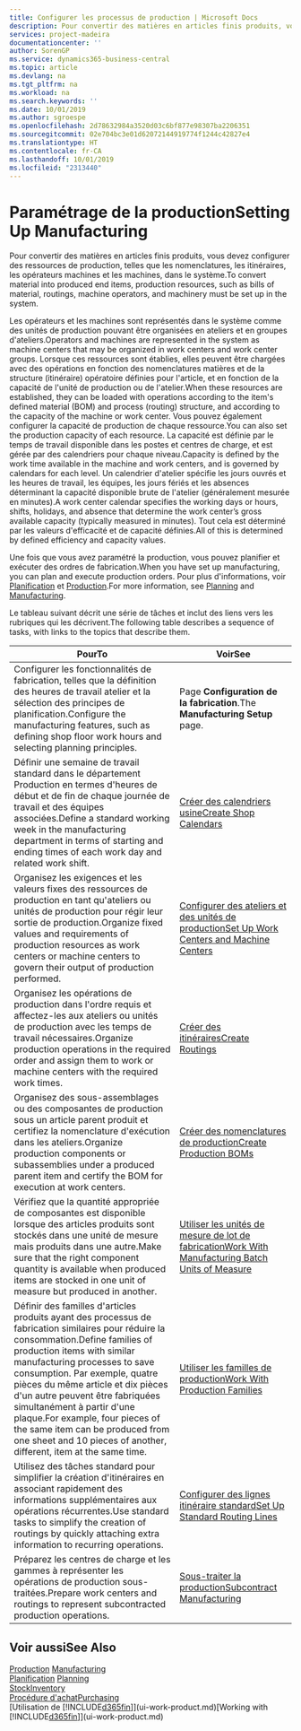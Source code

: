 ```yaml
---
title: Configurer les processus de production | Microsoft Docs
description: Pour convertir des matières en articles finis produits, vous devez configurer des ressources de production, telles que les nomenclatures, les itinéraires, les opérateurs machines et les machines, dans le système.
services: project-madeira
documentationcenter: ''
author: SorenGP
ms.service: dynamics365-business-central
ms.topic: article
ms.devlang: na
ms.tgt_pltfrm: na
ms.workload: na
ms.search.keywords: ''
ms.date: 10/01/2019
ms.author: sgroespe
ms.openlocfilehash: 2d78632984a3520d03c6bf877e98307ba2206351
ms.sourcegitcommit: 02e704bc3e01d62072144919774f1244c42827e4
ms.translationtype: HT
ms.contentlocale: fr-CA
ms.lasthandoff: 10/01/2019
ms.locfileid: "2313440"
---
```

# <a name="setting-up-manufacturing"></a><span data-ttu-id="152de-103">Paramétrage de la production</span><span class="sxs-lookup"><span data-stu-id="152de-103">Setting Up Manufacturing</span></span>
<span data-ttu-id="152de-104">Pour convertir des matières en articles finis produits, vous devez configurer des ressources de production, telles que les nomenclatures, les itinéraires, les opérateurs machines et les machines, dans le système.</span><span class="sxs-lookup"><span data-stu-id="152de-104">To convert material into produced end items, production resources, such as bills of material, routings, machine operators, and machinery must be set up in the system.</span></span>

<span data-ttu-id="152de-105">Les opérateurs et les machines sont représentés dans le système comme des unités de production pouvant être organisées en ateliers et en groupes d'ateliers.</span><span class="sxs-lookup"><span data-stu-id="152de-105">Operators and machines are represented in the system as machine centers that may be organized in work centers and work center groups.</span></span> <span data-ttu-id="152de-106">Lorsque ces ressources sont établies, elles peuvent être chargées avec des opérations en fonction des nomenclatures matières et de la structure (itinéraire) opératoire définies pour l'article, et en fonction de la capacité de l'unité de production ou de l'atelier.</span><span class="sxs-lookup"><span data-stu-id="152de-106">When these resources are established, they can be loaded with operations according to the item's defined material (BOM) and process (routing) structure, and according to the capacity of the machine or work center.</span></span> <span data-ttu-id="152de-107">Vous pouvez également configurer la capacité de production de chaque ressource.</span><span class="sxs-lookup"><span data-stu-id="152de-107">You can also set the production capacity of each resource.</span></span> <span data-ttu-id="152de-108">La capacité est définie par le temps de travail disponible dans les postes et centres de charge, et est gérée par des calendriers pour chaque niveau.</span><span class="sxs-lookup"><span data-stu-id="152de-108">Capacity is defined by the work time available in the machine and work centers, and is governed by calendars for each level.</span></span> <span data-ttu-id="152de-109">Un calendrier d'atelier spécifie les jours ouvrés et les heures de travail, les équipes, les jours fériés et les absences déterminant la capacité disponible brute de l'atelier (généralement mesurée en minutes).</span><span class="sxs-lookup"><span data-stu-id="152de-109">A work center calendar specifies the working days or hours, shifts, holidays, and absence that determine the work center’s gross available capacity (typically measured in minutes).</span></span> <span data-ttu-id="152de-110">Tout cela est déterminé par les valeurs d'efficacité et de capacité définies.</span><span class="sxs-lookup"><span data-stu-id="152de-110">All of this is determined by defined efficiency and capacity values.</span></span>  

<span data-ttu-id="152de-111">Une fois que vous avez paramétré la production, vous pouvez planifier et exécuter des ordres de fabrication.</span><span class="sxs-lookup"><span data-stu-id="152de-111">When you have set up manufacturing, you can plan and execute production orders.</span></span> <span data-ttu-id="152de-112">Pour plus d'informations, voir [Planification](production-planning.md) et [Production](production-manage-manufacturing.md).</span><span class="sxs-lookup"><span data-stu-id="152de-112">For more information, see [Planning](production-planning.md) and [Manufacturing](production-manage-manufacturing.md).</span></span>  

 <span data-ttu-id="152de-113">Le tableau suivant décrit une série de tâches et inclut des liens vers les rubriques qui les décrivent.</span><span class="sxs-lookup"><span data-stu-id="152de-113">The following table describes a sequence of tasks, with links to the topics that describe them.</span></span>   

|<span data-ttu-id="152de-114">**Pour**</span><span class="sxs-lookup"><span data-stu-id="152de-114">**To**</span></span>|<span data-ttu-id="152de-115">**Voir**</span><span class="sxs-lookup"><span data-stu-id="152de-115">**See**</span></span>|  
|------------|-------------|  
|<span data-ttu-id="152de-116">Configurer les fonctionnalités de fabrication, telles que la définition des heures de travail atelier et la sélection des principes de planification.</span><span class="sxs-lookup"><span data-stu-id="152de-116">Configure the manufacturing features, such as defining shop floor work hours and selecting planning principles.</span></span>|<span data-ttu-id="152de-117">Page **Configuration de la fabrication**.</span><span class="sxs-lookup"><span data-stu-id="152de-117">The **Manufacturing Setup** page.</span></span>|  
|<span data-ttu-id="152de-118">Définir une semaine de travail standard dans le département Production en termes d'heures de début et de fin de chaque journée de travail et des équipes associées.</span><span class="sxs-lookup"><span data-stu-id="152de-118">Define a standard working week in the manufacturing department in terms of starting and ending times of each work day and related work shift.</span></span>|[<span data-ttu-id="152de-119">Créer des calendriers usine</span><span class="sxs-lookup"><span data-stu-id="152de-119">Create Shop Calendars</span></span>](production-how-to-create-work-center-calendars.md)|  
|<span data-ttu-id="152de-120">Organisez les exigences et les valeurs fixes des ressources de production en tant qu'ateliers ou unités de production pour régir leur sortie de production.</span><span class="sxs-lookup"><span data-stu-id="152de-120">Organize fixed values and requirements of production resources as work centers or machine centers to govern their output of production performed.</span></span>|[<span data-ttu-id="152de-121">Configurer des ateliers et des unités de production</span><span class="sxs-lookup"><span data-stu-id="152de-121">Set Up Work Centers and Machine Centers</span></span>](production-how-to-set-up-work-and-machine-centers.md)|
|<span data-ttu-id="152de-122">Organisez les opérations de production dans l'ordre requis et affectez-les aux ateliers ou unités de production avec les temps de travail nécessaires.</span><span class="sxs-lookup"><span data-stu-id="152de-122">Organize production operations in the required order and assign them to work or machine centers with the required work times.</span></span>|[<span data-ttu-id="152de-123">Créer des itinéraires</span><span class="sxs-lookup"><span data-stu-id="152de-123">Create Routings</span></span>](production-how-to-create-routings.md)|
|<span data-ttu-id="152de-124">Organisez des sous-assemblages ou des composantes de production sous un article parent produit et certifiez la nomenclature d'exécution dans les ateliers.</span><span class="sxs-lookup"><span data-stu-id="152de-124">Organize production components or subassemblies under a produced parent item and certify the BOM for execution at work centers.</span></span>|[<span data-ttu-id="152de-125">Créer des nomenclatures de production</span><span class="sxs-lookup"><span data-stu-id="152de-125">Create Production BOMs</span></span>](production-how-to-create-production-boms.md)|
|<span data-ttu-id="152de-126">Vérifiez que la quantité appropriée de composantes est disponible lorsque des articles produits sont stockés dans une unité de mesure mais produits dans une autre.</span><span class="sxs-lookup"><span data-stu-id="152de-126">Make sure that the right component quantity is available when produced items are stocked in one unit of measure but produced in another.</span></span>|[<span data-ttu-id="152de-127">Utiliser les unités de mesure de lot de fabrication</span><span class="sxs-lookup"><span data-stu-id="152de-127">Work With Manufacturing Batch Units of Measure</span></span>](production-how-to-use-the-manufacturing-batch-unit-of-measure.md)|  
|<span data-ttu-id="152de-128">Définir des familles d'articles produits ayant des processus de fabrication similaires pour réduire la consommation.</span><span class="sxs-lookup"><span data-stu-id="152de-128">Define families of production items with similar manufacturing processes to save consumption.</span></span> <span data-ttu-id="152de-129">Par exemple, quatre pièces du même article et dix pièces d'un autre peuvent être fabriquées simultanément à partir d'une plaque.</span><span class="sxs-lookup"><span data-stu-id="152de-129">For example, four pieces of the same item can be produced from one sheet and 10 pieces of another, different, item at the same time.</span></span>|[<span data-ttu-id="152de-130">Utiliser les familles de production</span><span class="sxs-lookup"><span data-stu-id="152de-130">Work With Production Families</span></span>](production-how-work-family.md)|
|<span data-ttu-id="152de-131">Utilisez des tâches standard pour simplifier la création d'itinéraires en associant rapidement des informations supplémentaires aux opérations récurrentes.</span><span class="sxs-lookup"><span data-stu-id="152de-131">Use standard tasks to simplify the creation of routings by quickly attaching extra information to recurring operations.</span></span>|[<span data-ttu-id="152de-132">Configurer des lignes itinéraire standard</span><span class="sxs-lookup"><span data-stu-id="152de-132">Set Up Standard Routing Lines</span></span>](production-how-set-up-standard-routing-lines.md)|  
|<span data-ttu-id="152de-133">Préparez les centres de charge et les gammes à représenter les opérations de production sous-traitées.</span><span class="sxs-lookup"><span data-stu-id="152de-133">Prepare work centers and routings to represent subcontracted production operations.</span></span>|[<span data-ttu-id="152de-134">Sous-traiter la production</span><span class="sxs-lookup"><span data-stu-id="152de-134">Subcontract Manufacturing</span></span>](production-how-to-subcontract-manufacturing.md)|  

## <a name="see-also"></a><span data-ttu-id="152de-135">Voir aussi</span><span class="sxs-lookup"><span data-stu-id="152de-135">See Also</span></span>
<span data-ttu-id="152de-136">[Production](production-manage-manufacturing.md)  </span><span class="sxs-lookup"><span data-stu-id="152de-136">[Manufacturing](production-manage-manufacturing.md)  </span></span>  
<span data-ttu-id="152de-137">[Planification](production-planning.md) </span><span class="sxs-lookup"><span data-stu-id="152de-137">[Planning](production-planning.md) </span></span>  
[<span data-ttu-id="152de-138">Stock</span><span class="sxs-lookup"><span data-stu-id="152de-138">Inventory</span></span>](inventory-manage-inventory.md)  
[<span data-ttu-id="152de-139">Procédure d'achat</span><span class="sxs-lookup"><span data-stu-id="152de-139">Purchasing</span></span>](purchasing-manage-purchasing.md)  
<span data-ttu-id="152de-140">[Utilisation de [!INCLUDE[d365fin](includes/d365fin_md.md)]](ui-work-product.md)</span><span class="sxs-lookup"><span data-stu-id="152de-140">[Working with [!INCLUDE[d365fin](includes/d365fin_md.md)]](ui-work-product.md)</span></span>
